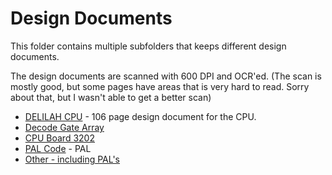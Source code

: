 # Design Documents

This folder contains multiple subfolders that keeps different design documents.

The design documents are scanned with 600 DPI and OCR'ed.
(The scan is mostly good, but some pages have areas that is very hard to read. Sorry about that, but I wasn't able to get a better scan)

* [DELILAH CPU](DELILAH-CPU/DELILAH.pdf) - 106 page design document for the CPU.
* [Decode Gate Array](DECODE-GateArray/Readme.md)
* [CPU Board 3202](CPU-BOARD-3202/Readme.md)
* [PAL Code](PAL-Code/Readme.md) - PAL 
* [Other - including PAL's](Other/Readme.md)
